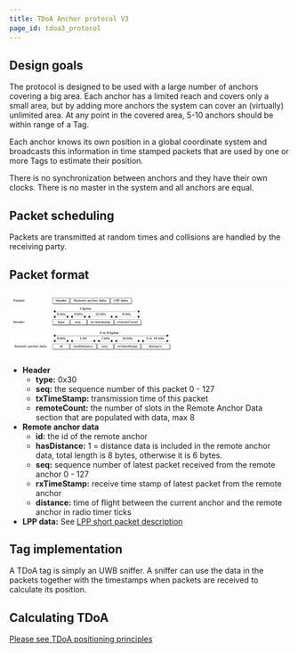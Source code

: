 ```yaml
---
title: TDoA Anchor protocol V3
page_id: tdoa3_protocol
---
```




Design goals
------------

The protocol is designed to be used with a large number of anchors
covering a big area. Each anchor has a limited reach and covers only a
small area, but by adding more anchors the system can cover an
(virtually) unlimited area. At any point in the covered area, 5-10
anchors should be within range of a Tag.

Each anchor knows its own position in a global coordinate system and
broadcasts this information in time stamped packets that are used by one
or more Tags to estimate their position.

There is no synchronization between anchors and they have their own
clocks. There is no master in the system and all anchors are equal.

Packet scheduling
-----------------

Packets are transmitted at random times and collisions are handled by
the receiving party.

Packet format
-------------

![](images/tdoa3_protocotol.png)

-   **Header**
    -   **type:** 0x30
    -   **seq:** the sequence number of this packet 0 - 127
    -   **txTimeStamp:** transmission time of this packet
    -   **remoteCount:** the number of slots in the Remote Anchor Data
        section that are populated with data, max 8
-   **Remote anchor data**
    -   **id:** the id of the remote anchor
    -   **hasDistance:** 1 = distance data is included in the remote
        anchor data, total length is 8 bytes, otherwise it is 6 bytes.
    -   **seq:** sequence number of latest packet received from the
        remote anchor 0 - 127
    -   **rxTimeStamp:** receive time stamp of latest packet from the
        remote anchor
    -   **distance:** time of flight between the current anchor and the
        remote anchor in radio timer ticks
-   **LPP data:** See [LPP short packet
    description](/doc/lps/lpp#lpp_short_packets)

Tag implementation
------------------

A TDoA tag is simply an UWB sniffer. A sniffer can use the data in the
packets together with the timestamps when packets are received to
calculate its position.

Calculating TDoA
----------------

[Please see TDoA positioning principles](/doc/lps/tdoa/principles)
